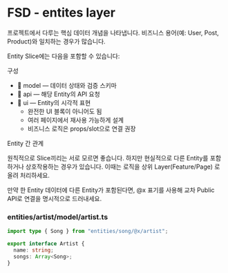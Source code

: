 # FSD - entites layer
프로젝트에서 다루는 핵심 데이터 개념을 나타냅니다.
비즈니스 용어(예: User, Post, Product)와 일치하는 경우가 많습니다.

Entity Slice에는 다음을 포함할 수 있습니다:

구성

* 📁 model — 데이터 상태와 검증 스키마
* 📁 api — 해당 Entity의 API 요청
* 📁 ui — Entity의 시각적 표현
    * 완전한 UI 블록이 아니어도 됨
    * 여러 페이지에서 재사용 가능하게 설계
    * 비즈니스 로직은 props/slot으로 연결 권장

Entity 간 관계

원칙적으로 Slice끼리는 서로 모르면 좋습니다.
하지만 현실적으로 다른 Entity를 포함하거나 상호작용하는 경우가 있습니다.
이때는 로직을 상위 Layer(Feature/Page) 로 올려 처리하세요.

만약 한 Entity 데이터에 다른 Entity가 포함된다면,
@x 표기를 사용해 교차 Public API로 연결을 명시적으로 드러내세요.

### entities/artist/model/artist.ts
```typescript
import type { Song } from "entities/song/@x/artist";

export interface Artist {
  name: string;
  songs: Array<Song>;
}
```